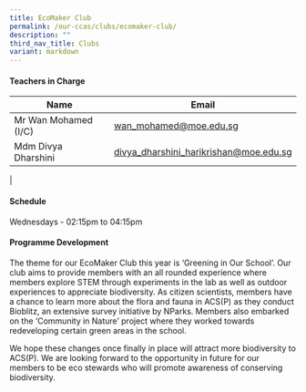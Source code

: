 ```yaml
---
title: EcoMaker Club
permalink: /our-ccas/clubs/ecomaker-club/
description: ""
third_nav_title: Clubs
variant: markdown
---
```

#### **Teachers in Charge**


 | Name | Email |
 | -------- | -------- |
|Mr Wan Mohamed	(I/C) |[wan_mohamed@moe.edu.sg](mailto:wan_mohamed@moe.edu.sg)|	
|Mdm Divya Dharshini |[divya_dharshini_harikrishan@moe.edu.sg](mailto:divya_dharshini_harikrishan@moe.edu.sg)|
|

#### **Schedule**

Wednesdays - 02:15pm to 04:15pm

#### **Programme Development**

The theme for our EcoMaker Club this year is ‘Greening in Our School’. Our club aims to provide members with an all rounded experience where members explore STEM through experiments in the lab as well as outdoor experiences to appreciate biodiversity. As citizen scientists, members have a chance to learn more about the flora and fauna in ACS(P) as they conduct Bioblitz, an extensive survey initiative by NParks. Members also embarked on the ‘Community in Nature’ project where they worked towards redeveloping certain green areas in the school. 

We hope these changes once finally in place will attract more biodiversity to ACS(P). We are looking forward to the opportunity in future for our members to be eco stewards who will promote awareness of conserving biodiversity.